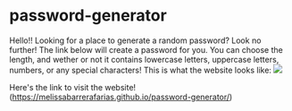 # password-generator

Hello!! Looking for a place to generate a random password? Look no further! The link below will create a password for you.
You can choose the length, and wether or not it contains lowercase letters, uppercase letters, numbers, or any special characters!
This is what the website looks like:
<img src= ![password](https://user-images.githubusercontent.com/70250490/95002113-68aeaf80-0585-11eb-8816-5cca70edf9cf.png)/>

Here's the link to visit the website! 
(https://melissabarrerafarias.github.io/password-generator/)
